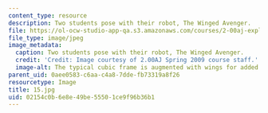 ```yaml
---
content_type: resource
description: Two students pose with their robot, The Winged Avenger.
file: https://ol-ocw-studio-app-qa.s3.amazonaws.com/courses/2-00aj-exploring-sea-space-earth-fundamentals-of-engineering-design-spring-2009/02154c0b6e8e49be55501ce9f96b36b1_15.jpg
file_type: image/jpeg
image_metadata:
  caption: Two students pose with their robot, The Winged Avenger.
  credit: 'Credit: Image courtesy of 2.00AJ Spring 2009 course staff.'
  image-alt: The typical cubic frame is augmented with wings for added stability.
parent_uid: 0aee0583-c6aa-c4a8-7dde-fb73319a8f26
resourcetype: Image
title: 15.jpg
uid: 02154c0b-6e8e-49be-5550-1ce9f96b36b1
---
```

